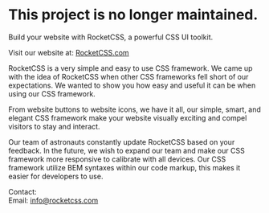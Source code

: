 This project is no longer maintained.
=========

Build your website with RocketCSS, a powerful CSS UI toolkit.

Visit our website at: <a href="http://rocketcss.com">RocketCSS.com</a>

RocketCSS is a very simple and easy to use CSS framework. We came up with the idea of RocketCSS when other CSS frameworks fell short of our expectations. We wanted to show you how easy and useful it can be when using our CSS framework.

From website buttons to website icons, we have it all, our simple, smart, and elegant CSS framework make your website visually exciting and compel visitors to stay and interact.

Our team of astronauts constantly update RocketCSS based on your feedback. In the future, we wish to expand our team and make our CSS framework more responsive to calibrate with all devices. Our CSS framework utilize BEM syntaxes within our code markup, this makes it easier for developers to use.

Contact:<br/>
Email: info@rocketcss.com
